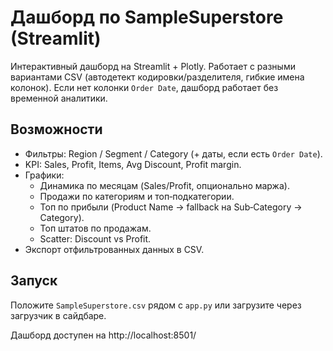 # Дашборд по SampleSuperstore (Streamlit)

Интерактивный дашборд на Streamlit + Plotly. Работает с разными вариантами CSV (автодетект кодировки/разделителя, гибкие имена колонок).
Если нет колонки `Order Date`, дашборд работает без временной аналитики.

## Возможности
- Фильтры: Region / Segment / Category (+ даты, если есть `Order Date`).
- KPI: Sales, Profit, Items, Avg Discount, Profit margin.
- Графики:
  - Динамика по месяцам (Sales/Profit, опционально маржа).
  - Продажи по категориям и топ‑подкатегории.
  - Топ по прибыли (Product Name → fallback на Sub‑Category → Category).
  - Топ штатов по продажам.
  - Scatter: Discount vs Profit.
- Экспорт отфильтрованных данных в CSV.

## Запуск
Положите `SampleSuperstore.csv` рядом с `app.py` или загрузите через загрузчик в сайдбаре.

Дашборд доступен на http://localhost:8501/

